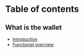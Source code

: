 # Table of contents

## What is the wallet

* [Introduction](README.md)
* [Functional overview](what-is-the-wallet/functional-overview.md)
